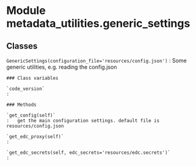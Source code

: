 Module metadata_utilities.generic_settings
==========================================

Classes
-------

`GenericSettings(configuration_file='resources/config.json')`
:   Some generic utilities, e.g. reading the config.json

    ### Class variables

    `code_version`
    :

    ### Methods

    `get_config(self)`
    :   get the main configuration settings. default file is resources/config.json

    `get_edc_proxy(self)`
    :

    `get_edc_secrets(self, edc_secrets='resources/edc.secrets')`
    :